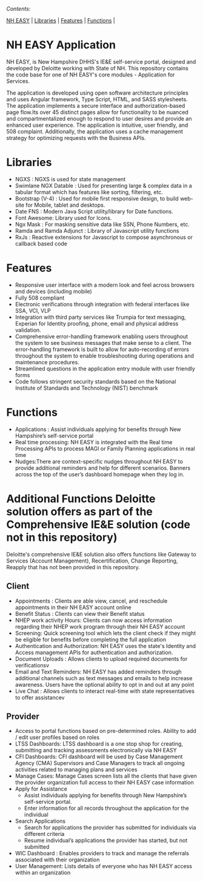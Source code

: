 _Contents:_

[NH EASY](#nh-easy) | [Libraries](#libraries)  | [Features](#features) | [Functions](#functions) |

# NH EASY Application
NH EASY, is New Hampshire DHHS's IE&E self-service portal, designed and developed by Deloitte working with State of NH. This repository contains the code base for one of NH EASY's core modules - Application for Services. 

The application is developed using open software architecture principles and uses Angular framework, Type Script, HTML, and SASS stylesheets. The application implements a secure interface and authorization-based page flow.Its over 45 distinct pages allow for functionality to be nuanced and compartmentalized enough to respond to user desires and provide an enhanced user experience.  The application is intuitive, user friendly, and 508 complaint. Additionally, the application uses a cache management strategy for optimizing requests with the Business APIs. 


# Libraries 
* NGXS : NGXS is used for state management
* Swimlane NGX Datable : Used for presenting large & complex data in a tabular format which has features like sorting, filtering, etc.
* Bootstrap (V-4) : Used for mobile first responsive design, to build web-site for Mobile, tablet and desktops.
* Date FNS : Modern Java Script utility/library for Date functions.
* Font Awesome: Library used for Icons.
* Ngx Mask : For masking sensitive data like SSN, Phone Numbers, etc.
* Ramda and Ramda Adjunct : Library of Javascript utility functions
* RxJs : Reactive extensions for Javascript to compose asynchronous or callback based code

#  Features
*  Responsive user interface with a modern look and feel across browsers and devices (including mobile)
*  Fully 508 compliant
*  Electronic verifications through integration with federal interfaces like  SSA, VCI, VLP
*  Integration with third party services like Trumpia for text messaging, Experian for Identity proofing, phone, email and physical address validation.
*  Comprehensive error-handling framework enabling users throughout the system to see business messages that make sense to a client. The error-handling framework is built to allow for auto-recording of errors throughout the system to enable troubleshooting during operations and maintenance procedures.
*  Streamlined questions in the application entry module with user friendly forms
*  Code follows stringent security standards based on the National Institute of Standards and Technology (NIST) benchmark 

 
# Functions 
* Applications : Assist individuals applying for benefits through New Hampshire’s self-service portal 
* Real time processing: NH EASY is integrated with the Real time Processing APIs to process MAGI or Family Planning applications in real time
*  Nudges:There are context-specific nudges throughout NH EASY to provide additional reminders and help for different scenarios. Banners across the top of the user’s dashboard homepage when they log in.


#  Additional Functions Deloitte solution offers as part of the Comprehensive IE&E solution (code not in this repository)
Deloitte's comprehensive IE&E solution also offers functions like Gateway to Services (Account Management), Recertification, Change Reporting, Reapply that has not been provided in this repository.

## Client
* Appointments : Clients are able view, cancel, and reschedule appointments in their NH EASY account online
* Benefit Status : Clients can view their Benefit status
* NHEP work activity Hours: Clients can now access information regarding their NHEP work program through their NH EASY account
* Screening: Quick screening tool which lets the client check if they might be eligible for benefits before completing the full application
* Authentication and Authorization: NH EASY uses the state's Identity and Access management APIs for authentication and authorization.
* Document Uploads : Allows clients to upload required documents for verificationsv
* Email and Text Reminders: NH EASY has added reminders through additional channels such as text messages and emails to help increase awareness. Users have the optional ability to opt in and out at any point
* Live Chat : Allows clients to interact real-time with state representatives to offer assistancev

## Provider
* Access to portal functions based on pre-determined roles. Ability to add / edit user profiles based on roles
* LTSS Dashboards: LTSS dashboard is a one stop shop for creating, submitting and tracking assessments electronically via NH EASY 
* CFI Dashboards: CFI dashboard will be used by Case Management Agency (CMA) Supervisors and Case Managers to track all ongoing activities related to managing plans and services  
* Manage Cases: Manage Cases screen lists all the clients that have given the provider organization full access to their NH EASY case information
* Apply for Assistance
  * Assist individuals applying for benefits through New Hampshire’s self-service portal. 
  * Enter information for all records throughout the application for the individual
* Search Applications
  * Search for applications the provider has submitted for individuals via different criteria 
  * Resume individual’s applications the provider has started, but not submitted
* WIC Dashboard : Enables providers to track and manage the referrals associated with their organization
* User Management: Lists details of everyone who has NH EASY access within an organization

 





